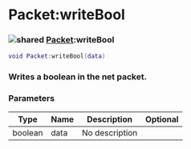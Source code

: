 # Packet:writeBool

### ![shared](../../home/packet/.gitbook/assets/shared.png) [Packet](../../home/packet/home/Packet/):writeBool

```lua
void Packet:writeBool(data)
```

### Writes a boolean in the net packet.

### Parameters

| Type    | Name | Description    | Optional |
| ------- | ---- | -------------- | -------: |
| boolean | data | No description |          |
